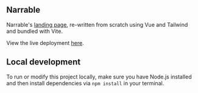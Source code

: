 ## Narrable

Narrable's [landing page](https://www.narrablehealth.com/), re-written from scratch using Vue and Tailwind and bundled with Vite.

View the live deployment [here](nonines.github.io/narrable/).

## Local development

To run or modify this project locally, make sure you have Node.js installed and then install dependencies via `npm install` in your terminal.
